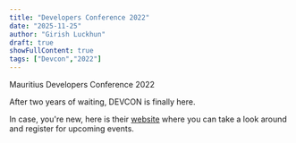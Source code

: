 ```yaml
---
title: "Developers Conference 2022"
date: "2025-11-25"
author: "Girish Luckhun"
draft: true   
showFullContent: true
tags: ["Devcon","2022"]                                            
---
```


Mauritius Developers Conference 2022

After two years of waiting, DEVCON is finally here. 

In case, you're new, here is their [website](https://conference.mscc.mu/) where you can take a look around and register for upcoming events.
